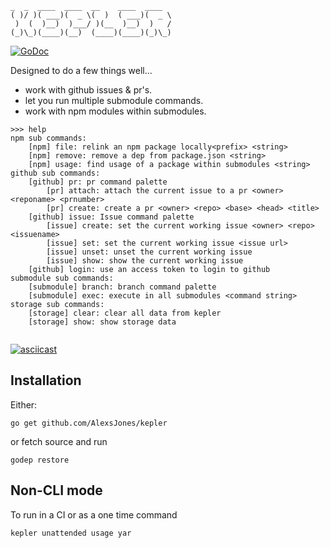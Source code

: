 ```
_  _  ____  ____  __    ____  ____
( )/ )( ___)(  _ \(  )  ( ___)(  _ \
 )  (  )__)  )___/ )(__  )__)  )   /
(_)\_)(____)(__)  (____)(____)(_)\_)
```

[![GoDoc](https://godoc.org/github.com/AlexsJones/kepler?status.svg)](https://godoc.org/github.com/AlexsJones/kepler)


Designed to do a few things well...
- work with github issues & pr's.
- let you run multiple submodule commands.
- work with npm modules within submodules.
```
>>> help
npm sub commands:
	[npm] file: relink an npm package locally<prefix> <string>
	[npm] remove: remove a dep from package.json <string>
	[npm] usage: find usage of a package within submodules <string>
github sub commands:
	[github] pr: pr command palette
		[pr] attach: attach the current issue to a pr <owner> <reponame> <prnumber>
		[pr] create: create a pr <owner> <repo> <base> <head> <title>
	[github] issue: Issue command palette
		[issue] create: set the current working issue <owner> <repo> <issuename>
		[issue] set: set the current working issue <issue url>
		[issue] unset: unset the current working issue
		[issue] show: show the current working issue
	[github] login: use an access token to login to github
submodule sub commands:
	[submodule] branch: branch command palette
	[submodule] exec: execute in all submodules <command string>
storage sub commands:
	[storage] clear: clear all data from kepler
	[storage] show: show storage data


```
[![asciicast](https://asciinema.org/a/uccLCSINhgn48JBMFMEDNLCZg.png)](https://asciinema.org/a/uccLCSINhgn48JBMFMEDNLCZg)


## Installation

Either:

```
go get github.com/AlexsJones/kepler
```

or fetch source and run
```
godep restore
```

## Non-CLI mode

To run in a CI or as a one time command

```
kepler unattended usage yar
```
